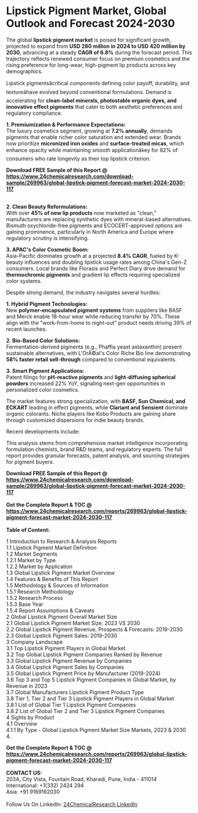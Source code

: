 <h1>Lipstick Pigment Market, Global Outlook and Forecast 2024-2030</h1><p>The global <strong>lipstick pigment market</strong> is poised for significant growth, projected to expand from <strong>USD 280 million in 2024 to USD 420 million by 2030</strong>, advancing at a steady <strong>CAGR of 6.8%</strong> during the forecast period. This trajectory reflects renewed consumer focus on premium cosmetics and the rising preference for long-wear, high-pigment lip products across key demographics.</p><p>Lipstick pigmentsâcritical components defining color payoff, durability, and textureâhave evolved beyond conventional formulations. Demand is accelerating for <strong>clean-label minerals, photostable organic dyes, and innovative effect pigments</strong> that cater to both aesthetic preferences and regulatory compliance.</p><p><strong>1. Premiumization &amp; Performance Expectations:</strong><br>
The luxury cosmetics segment, growing at <strong>7.2% annually</strong>, demands pigments that enable richer color saturation and extended wear. Brands now prioritize <strong>micronized iron oxides</strong> and <strong>surface-treated micas</strong>, which enhance opacity while maintaining smooth applicationâkey for 82% of consumers who rate longevity as their top lipstick criterion.</p><div><b>Download FREE Sample of this Report @ 
            <a href="https://www.24chemicalresearch.com/download-sample/269963/global-lipstick-pigment-forecast-market-2024-2030-117">
            https://www.24chemicalresearch.com/download-sample/269963/global-lipstick-pigment-forecast-market-2024-2030-117</a></b></div><br><p><strong>2. Clean Beauty Reformulations:</strong><br>
With over <strong>45% of new lip products</strong> now marketed as "clean," manufacturers are replacing synthetic dyes with mineral-based alternatives. Bismuth oxychloride-free pigments and ECOCERT-approved options are gaining prominence, particularly in North America and Europe where regulatory scrutiny is intensifying.</p><p><strong>3. APAC's Color Cosmetic Boom:</strong><br>
Asia-Pacific dominates growth at a projected <strong>8.4% CAGR</strong>, fueled by K-beauty influences and doubling lipstick usage rates among China's Gen-Z consumers. Local brands like Florasis and Perfect Diary drive demand for <strong>thermochromic pigments</strong> and gradient lip effects requiring specialized color systems.</p><p>Despite strong demand, the industry navigates several hurdles:</p><p><strong>1. Hybrid Pigment Technologies:</strong><br>
New <strong>polymer-encapsulated pigment systems</strong> from suppliers like BASF and Merck enable 18-hour wear while reducing transfer by 70%. These align with the "work-from-home to night-out" product needs driving 39% of recent launches.</p><p><strong>2. Bio-Based Color Solutions:</strong><br>
Fermentation-derived pigments (e.g., Phaffia yeast astaxanthin) present sustainable alternatives, with L'OrÃ©al's Color Riche Bio line demonstrating <strong>58% faster retail sell-through</strong> compared to conventional equivalents.</p><p><strong>3. Smart Pigment Applications:</strong><br>
Patent filings for <strong>pH-reactive pigments</strong> and <strong>light-diffusing spherical powders</strong> increased 22% YoY, signaling next-gen opportunities in personalized color cosmetics.</p><p>The market features strong specialization, with <strong>BASF, Sun Chemical, and ECKART</strong> leading in effect pigments, while <strong>Clariant and Sensient</strong> dominate organic colorants. Niche players like Kobo Products are gaining share through customized dispersions for indie beauty brands.</p><p>Recent developments include:</p><p>This analysis stems from comprehensive market intelligence incorporating formulation chemists, brand R&amp;D teams, and regulatory experts. The full report provides granular forecasts, patent analysis, and sourcing strategies for pigment buyers.</p><div><b>Download FREE Sample of this Report @ 
            <a href="https://www.24chemicalresearch.com/download-sample/269963/global-lipstick-pigment-forecast-market-2024-2030-117">
            https://www.24chemicalresearch.com/download-sample/269963/global-lipstick-pigment-forecast-market-2024-2030-117</a></b></div><br><div><b>Get the Complete Report & TOC @ 
            <a href="https://www.24chemicalresearch.com/reports/269963/global-lipstick-pigment-forecast-market-2024-2030-117">
            https://www.24chemicalresearch.com/reports/269963/global-lipstick-pigment-forecast-market-2024-2030-117</a></b></div><br>
            <b>Table of Content:</b><p>1 Introduction to Research & Analysis Reports<br />
    1.1 Lipstick Pigment Market Definition<br />
    1.2 Market Segments<br />
        1.2.1 Market by Type<br />
        1.2.2 Market by Application<br />
    1.3 Global Lipstick Pigment Market Overview<br />
    1.4 Features & Benefits of This Report<br />
    1.5 Methodology & Sources of Information<br />
        1.5.1 Research Methodology<br />
        1.5.2 Research Process<br />
        1.5.3 Base Year<br />
        1.5.4 Report Assumptions & Caveats<br />
2 Global Lipstick Pigment Overall Market Size<br />
    2.1 Global Lipstick Pigment Market Size: 2023 VS 2030<br />
    2.2 Global Lipstick Pigment Revenue, Prospects & Forecasts: 2019-2030<br />
    2.3 Global Lipstick Pigment Sales: 2019-2030<br />
3 Company Landscape<br />
    3.1 Top Lipstick Pigment Players in Global Market<br />
    3.2 Top Global Lipstick Pigment Companies Ranked by Revenue<br />
    3.3 Global Lipstick Pigment Revenue by Companies<br />
    3.4 Global Lipstick Pigment Sales by Companies<br />
    3.5 Global Lipstick Pigment Price by Manufacturer (2019-2024)<br />
    3.6 Top 3 and Top 5 Lipstick Pigment Companies in Global Market, by Revenue in 2023<br />
    3.7 Global Manufacturers Lipstick Pigment Product Type<br />
    3.8 Tier 1, Tier 2 and Tier 3 Lipstick Pigment Players in Global Market<br />
        3.8.1 List of Global Tier 1 Lipstick Pigment Companies<br />
        3.8.2 List of Global Tier 2 and Tier 3 Lipstick Pigment Companies<br />
4 Sights by Product<br />
    4.1 Overview<br />
        4.1.1 By Type - Global Lipstick Pigment Market Size Markets, 2023 & 2030<br />
        4.</p><div><b>Get the Complete Report & TOC @ 
            <a href="https://www.24chemicalresearch.com/reports/269963/global-lipstick-pigment-forecast-market-2024-2030-117">
            https://www.24chemicalresearch.com/reports/269963/global-lipstick-pigment-forecast-market-2024-2030-117</a></b></div><br><b>CONTACT US:</b><br>
            203A, City Vista, Fountain Road, Kharadi, Pune, India - 411014<br>
            International: +1(332) 2424 294<br>
            Asia: +91 9169162030 <br><br>
            Follow Us On LinkedIn: <a href="https://www.linkedin.com/company/24chemicalresearch/">24ChemicalResearch LinkedIn</a>